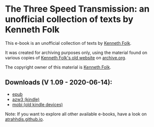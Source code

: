 # The Three Speed Transmission: an unofficial collection of texts by Kenneth Folk

This e-book is an unofficial collection of texts by [Kenneth Folk](https://kennethfolkdharma.com/). 

It was created for archiving purposes only, using the material found on various copies of [Kenneth Folk's old website](https://web.archive.org/web/2013*/http://kennethfolkdharma.wetpaint.com) on [archive.org](https://web.archive.org).

The copyright owner of this material is [Kenneth Folk](https://kennethfolkdharma.com/).


## Downloads (V 1.09 - 2020-06-14):

- [epub](https://github.com/atrahhdis/kf3st/raw/master/ebooks/The%20Three%20Speed%20Transmission%20-%20an%20unofficial%20collection%20of%20texts%20by%20Kenneth%20Folk%20-%20Kenneth%20Folk.epub)
- [azw3 (kindle)](https://github.com/atrahhdis/kf3st/raw/master/ebooks/The%20Three%20Speed%20Transmission%20-%20an%20unofficial%20collection%20of%20texts%20by%20Kenneth%20Folk%20-%20Kenneth%20Folk.azw3)
- [mobi (old kindle devices)](https://github.com/atrahhdis/kf3st/raw/master/ebooks/The%20Three%20Speed%20Transmission%20-%20an%20unofficial%20collection%20of%20texts%20by%20Kenneth%20Folk%20-%20Kenneth%20Folk.mobi)


Note: If you want to explore all other available e-books, have a look on [atrahhdis.github.io](https://atrahhdis.github.io).
